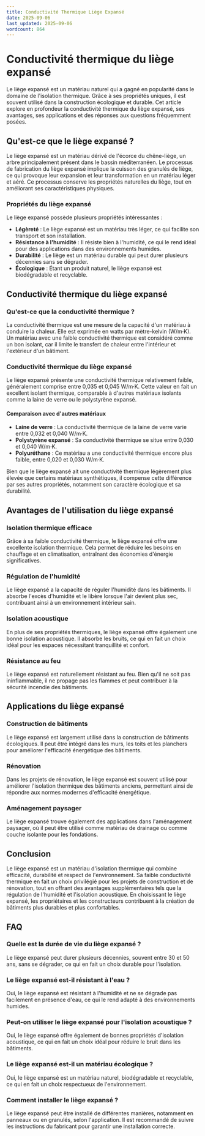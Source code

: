 ```yaml
---
title: Conductivité Thermique Liège Expansé
date: 2025-09-06
last_updated: 2025-09-06
wordcount: 864
---
```


# Conductivité thermique du liège expansé

Le liège expansé est un matériau naturel qui a gagné en popularité dans le domaine de l'isolation thermique. Grâce à ses propriétés uniques, il est souvent utilisé dans la construction écologique et durable. Cet article explore en profondeur la conductivité thermique du liège expansé, ses avantages, ses applications et des réponses aux questions fréquemment posées.

## Qu'est-ce que le liège expansé ?

Le liège expansé est un matériau dérivé de l'écorce du chêne-liège, un arbre principalement présent dans le bassin méditerranéen. Le processus de fabrication du liège expansé implique la cuisson des granulés de liège, ce qui provoque leur expansion et leur transformation en un matériau léger et aéré. Ce processus conserve les propriétés naturelles du liège, tout en améliorant ses caractéristiques physiques.

### Propriétés du liège expansé

Le liège expansé possède plusieurs propriétés intéressantes :

- **Légèreté** : Le liège expansé est un matériau très léger, ce qui facilite son transport et son installation.
- **Résistance à l'humidité** : Il résiste bien à l'humidité, ce qui le rend idéal pour des applications dans des environnements humides.
- **Durabilité** : Le liège est un matériau durable qui peut durer plusieurs décennies sans se dégrader.
- **Écologique** : Étant un produit naturel, le liège expansé est biodégradable et recyclable.

## Conductivité thermique du liège expansé

### Qu'est-ce que la conductivité thermique ?

La conductivité thermique est une mesure de la capacité d'un matériau à conduire la chaleur. Elle est exprimée en watts par mètre-kelvin (W/m·K). Un matériau avec une faible conductivité thermique est considéré comme un bon isolant, car il limite le transfert de chaleur entre l'intérieur et l'extérieur d'un bâtiment.

### Conductivité thermique du liège expansé

Le liège expansé présente une conductivité thermique relativement faible, généralement comprise entre 0,035 et 0,045 W/m·K. Cette valeur en fait un excellent isolant thermique, comparable à d'autres matériaux isolants comme la laine de verre ou le polystyrène expansé.

#### Comparaison avec d'autres matériaux

- **Laine de verre** : La conductivité thermique de la laine de verre varie entre 0,032 et 0,040 W/m·K.
- **Polystyrène expansé** : Sa conductivité thermique se situe entre 0,030 et 0,040 W/m·K.
- **Polyuréthane** : Ce matériau a une conductivité thermique encore plus faible, entre 0,020 et 0,030 W/m·K.

Bien que le liège expansé ait une conductivité thermique légèrement plus élevée que certains matériaux synthétiques, il compense cette différence par ses autres propriétés, notamment son caractère écologique et sa durabilité.

## Avantages de l'utilisation du liège expansé

### Isolation thermique efficace

Grâce à sa faible conductivité thermique, le liège expansé offre une excellente isolation thermique. Cela permet de réduire les besoins en chauffage et en climatisation, entraînant des économies d'énergie significatives.

### Régulation de l'humidité

Le liège expansé a la capacité de réguler l'humidité dans les bâtiments. Il absorbe l'excès d'humidité et le libère lorsque l'air devient plus sec, contribuant ainsi à un environnement intérieur sain.

### Isolation acoustique

En plus de ses propriétés thermiques, le liège expansé offre également une bonne isolation acoustique. Il absorbe les bruits, ce qui en fait un choix idéal pour les espaces nécessitant tranquillité et confort.

### Résistance au feu

Le liège expansé est naturellement résistant au feu. Bien qu'il ne soit pas ininflammable, il ne propage pas les flammes et peut contribuer à la sécurité incendie des bâtiments.

## Applications du liège expansé

### Construction de bâtiments

Le liège expansé est largement utilisé dans la construction de bâtiments écologiques. Il peut être intégré dans les murs, les toits et les planchers pour améliorer l'efficacité énergétique des bâtiments.

### Rénovation

Dans les projets de rénovation, le liège expansé est souvent utilisé pour améliorer l'isolation thermique des bâtiments anciens, permettant ainsi de répondre aux normes modernes d'efficacité énergétique.

### Aménagement paysager

Le liège expansé trouve également des applications dans l'aménagement paysager, où il peut être utilisé comme matériau de drainage ou comme couche isolante pour les fondations.

## Conclusion

Le liège expansé est un matériau d'isolation thermique qui combine efficacité, durabilité et respect de l'environnement. Sa faible conductivité thermique en fait un choix privilégié pour les projets de construction et de rénovation, tout en offrant des avantages supplémentaires tels que la régulation de l'humidité et l'isolation acoustique. En choisissant le liège expansé, les propriétaires et les constructeurs contribuent à la création de bâtiments plus durables et plus confortables.

## FAQ

### Quelle est la durée de vie du liège expansé ?

Le liège expansé peut durer plusieurs décennies, souvent entre 30 et 50 ans, sans se dégrader, ce qui en fait un choix durable pour l'isolation.

### Le liège expansé est-il résistant à l'eau ?

Oui, le liège expansé est résistant à l'humidité et ne se dégrade pas facilement en présence d'eau, ce qui le rend adapté à des environnements humides.

### Peut-on utiliser le liège expansé pour l'isolation acoustique ?

Oui, le liège expansé offre également de bonnes propriétés d'isolation acoustique, ce qui en fait un choix idéal pour réduire le bruit dans les bâtiments.

### Le liège expansé est-il un matériau écologique ?

Oui, le liège expansé est un matériau naturel, biodégradable et recyclable, ce qui en fait un choix respectueux de l'environnement.

### Comment installer le liège expansé ?

Le liège expansé peut être installé de différentes manières, notamment en panneaux ou en granulés, selon l'application. Il est recommandé de suivre les instructions du fabricant pour garantir une installation correcte.